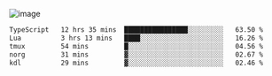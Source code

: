 ![image](https://github-profile-trophy.vercel.app/?username=CMOISDEAD&theme=darkhub&row=1&no-frame=true&margin-w=15&margin-h=15)
<!--START_SECTION:waka-->

```txt
TypeScript   12 hrs 35 mins  ████████████████░░░░░░░░░   63.50 %
Lua          3 hrs 13 mins   ████░░░░░░░░░░░░░░░░░░░░░   16.26 %
tmux         54 mins         █░░░░░░░░░░░░░░░░░░░░░░░░   04.56 %
norg         31 mins         ▓░░░░░░░░░░░░░░░░░░░░░░░░   02.67 %
kdl          29 mins         ▓░░░░░░░░░░░░░░░░░░░░░░░░   02.46 %
```

<!--END_SECTION:waka--> 
